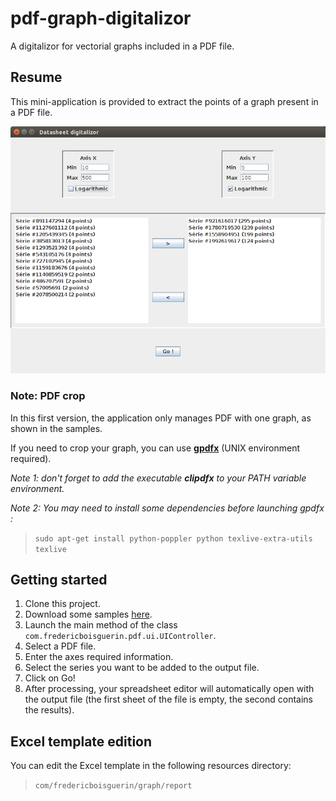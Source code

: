 # pdf-graph-digitalizor
A digitalizor for vectorial graphs included in a PDF file.

## Resume
This mini-application is provided to extract the points of a graph present in a PDF file.

![alt tag](https://github.com/FredericBoisguerin/pdf-graph-digitalizor/blob/master/main/screenshot.png)

### Note: PDF crop
In this first version, the application only manages PDF with one graph, as shown in the samples.

If you need to crop your graph, you can use **[gpdfx](https://github.com/lehner/gpdfx)** (UNIX environment required).

_Note 1: don't forget to add the executable **clipdfx** to your PATH variable environment._

_Note 2: You may need to install some dependencies before launching gpdfx :_
> `sudo apt-get install python-poppler python texlive-extra-utils texlive`

## Getting started

1. Clone this project.
2. Download some samples [here](https://github.com/FredericBoisguerin/pdf-graph-digitalizor/tree/master/samples).
3. Launch the main method of the class
`com.fredericboisguerin.pdf.ui.UIController`.
4. Select a PDF file.
5. Enter the axes required information.
6. Select the series you want to be added to the output file.
7. Click on Go!
8. After processing, your spreadsheet editor will automatically open with the output file (the first sheet of the file is empty, the second contains the results).

## Excel template edition
You can edit the Excel template in the following resources directory:
> `com/fredericboisguerin/graph/report`